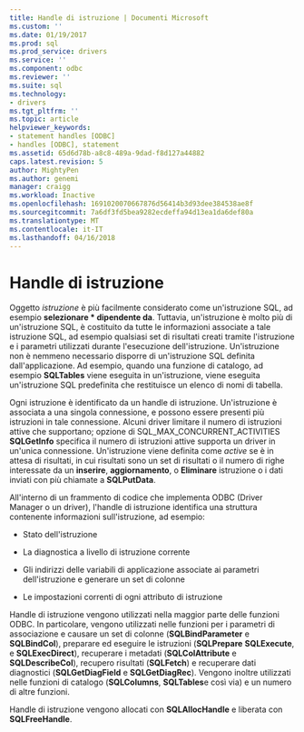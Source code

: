 ```yaml
---
title: Handle di istruzione | Documenti Microsoft
ms.custom: ''
ms.date: 01/19/2017
ms.prod: sql
ms.prod_service: drivers
ms.service: ''
ms.component: odbc
ms.reviewer: ''
ms.suite: sql
ms.technology:
- drivers
ms.tgt_pltfrm: ''
ms.topic: article
helpviewer_keywords:
- statement handles [ODBC]
- handles [ODBC], statement
ms.assetid: 65d6d78b-a8c8-489a-9dad-f8d127a44882
caps.latest.revision: 5
author: MightyPen
ms.author: genemi
manager: craigg
ms.workload: Inactive
ms.openlocfilehash: 1691020070667876d56414b3d93dee384538ae8f
ms.sourcegitcommit: 7a6df3fd5bea9282ecdeffa94d13ea1da6def80a
ms.translationtype: MT
ms.contentlocale: it-IT
ms.lasthandoff: 04/16/2018
---
```

# <a name="statement-handles"></a>Handle di istruzione
Oggetto *istruzione* è più facilmente considerato come un'istruzione SQL, ad esempio **selezionare \* dipendente da**. Tuttavia, un'istruzione è molto più di un'istruzione SQL, è costituito da tutte le informazioni associate a tale istruzione SQL, ad esempio qualsiasi set di risultati creati tramite l'istruzione e i parametri utilizzati durante l'esecuzione dell'istruzione. Un'istruzione non è nemmeno necessario disporre di un'istruzione SQL definita dall'applicazione. Ad esempio, quando una funzione di catalogo, ad esempio **SQLTables** viene eseguita in un'istruzione, viene eseguita un'istruzione SQL predefinita che restituisce un elenco di nomi di tabella.  
  
 Ogni istruzione è identificato da un handle di istruzione. Un'istruzione è associata a una singola connessione, e possono essere presenti più istruzioni in tale connessione. Alcuni driver limitare il numero di istruzioni attive che supportano; opzione di SQL_MAX_CONCURRENT_ACTIVITIES **SQLGetInfo** specifica il numero di istruzioni attive supporta un driver in un'unica connessione. Un'istruzione viene definita come *active* se è in attesa di risultati, in cui risultati sono un set di risultati o il numero di righe interessate da un **inserire**, **aggiornamento**, o **Eliminare** istruzione o i dati inviati con più chiamate a **SQLPutData**.  
  
 All'interno di un frammento di codice che implementa ODBC (Driver Manager o un driver), l'handle di istruzione identifica una struttura contenente informazioni sull'istruzione, ad esempio:  
  
-   Stato dell'istruzione  
  
-   La diagnostica a livello di istruzione corrente  
  
-   Gli indirizzi delle variabili di applicazione associate ai parametri dell'istruzione e generare un set di colonne  
  
-   Le impostazioni correnti di ogni attributo di istruzione  
  
 Handle di istruzione vengono utilizzati nella maggior parte delle funzioni ODBC. In particolare, vengono utilizzati nelle funzioni per i parametri di associazione e causare un set di colonne (**SQLBindParameter** e **SQLBindCol**), preparare ed eseguire le istruzioni (**SQLPrepare** **SQLExecute**, e **SQLExecDirect**), recuperare i metadati (**SQLColAttribute** e **SQLDescribeCol**), recupero risultati (**SQLFetch**) e recuperare dati diagnostici (**SQLGetDiagField** e **SQLGetDiagRec**). Vengono inoltre utilizzati nelle funzioni di catalogo (**SQLColumns**, **SQLTables**e così via) e un numero di altre funzioni.  
  
 Handle di istruzione vengono allocati con **SQLAllocHandle** e liberata con **SQLFreeHandle**.
